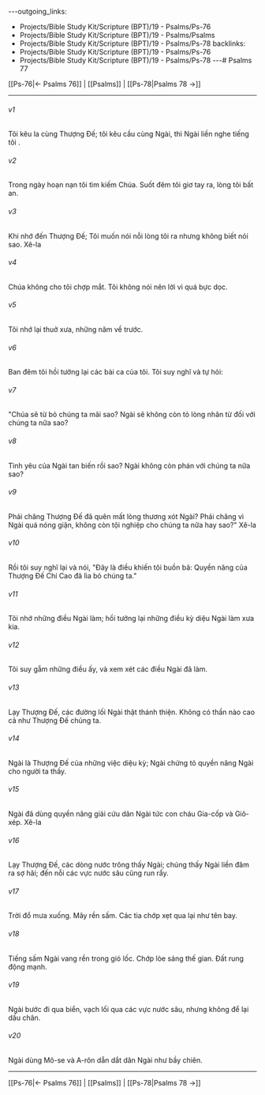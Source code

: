 ---outgoing_links:
  - Projects/Bible Study Kit/Scripture (BPT)/19 - Psalms/Ps-76
  - Projects/Bible Study Kit/Scripture (BPT)/19 - Psalms/Psalms
  - Projects/Bible Study Kit/Scripture (BPT)/19 - Psalms/Ps-78
backlinks:
  - Projects/Bible Study Kit/Scripture (BPT)/19 - Psalms/Ps-76
  - Projects/Bible Study Kit/Scripture (BPT)/19 - Psalms/Ps-78
---# Psalms 77

[[Ps-76|← Psalms 76]] | [[Psalms]] | [[Ps-78|Psalms 78 →]]
***



###### v1 
Tôi kêu la cùng Thượng Đế; tôi kêu cầu cùng Ngài, thì Ngài liền nghe tiếng tôi . 

###### v2 
Trong ngày hoạn nạn tôi tìm kiếm Chúa. Suốt đêm tôi giơ tay ra, lòng tôi bất an. 

###### v3 
Khi nhớ đến Thượng Đế; Tôi muốn nói nỗi lòng tôi ra nhưng không biết nói sao. Xê-la 

###### v4 
Chúa không cho tôi chợp mắt. Tôi không nói nên lời vì quá bực dọc. 

###### v5 
Tôi nhớ lại thuở xưa, những năm về trước. 

###### v6 
Ban đêm tôi hồi tưởng lại các bài ca của tôi. Tôi suy nghĩ và tự hỏi: 

###### v7 
"Chúa sẽ từ bỏ chúng ta mãi sao? Ngài sẽ không còn tỏ lòng nhân từ đối với chúng ta nữa sao? 

###### v8 
Tình yêu của Ngài tan biến rồi sao? Ngài không còn phán với chúng ta nữa sao? 

###### v9 
Phải chăng Thượng Đế đã quên mất lòng thương xót Ngài? Phải chăng vì Ngài quá nóng giận, không còn tội nghiệp cho chúng ta nữa hay sao?" Xê-la 

###### v10 
Rồi tôi suy nghĩ lại và nói, "Đây là điều khiến tôi buồn bã: Quyền năng của Thượng Đế Chí Cao đã lìa bỏ chúng ta." 

###### v11 
Tôi nhớ những điều Ngài làm; hồi tưởng lại những điều kỳ diệu Ngài làm xưa kia. 

###### v12 
Tôi suy gẫm những điều ấy, và xem xét các điều Ngài đã làm. 

###### v13 
Lạy Thượng Đế, các đường lối Ngài thật thánh thiện. Không có thần nào cao cả như Thượng Đế chúng ta. 

###### v14 
Ngài là Thượng Đế của những việc diệu kỳ; Ngài chứng tỏ quyền năng Ngài cho người ta thấy. 

###### v15 
Ngài đã dùng quyền năng giải cứu dân Ngài tức con cháu Gia-cốp và Giô-xép. Xê-la 

###### v16 
Lạy Thượng Đế, các dòng nước trông thấy Ngài; chúng thấy Ngài liền đâm ra sợ hãi; đến nỗi các vực nước sâu cũng run rẩy. 

###### v17 
Trời đổ mưa xuống. Mây rền sấm. Các tia chớp xẹt qua lại như tên bay. 

###### v18 
Tiếng sấm Ngài vang rền trong gió lốc. Chớp lòe sáng thế gian. Đất rung động mạnh. 

###### v19 
Ngài bước đi qua biển, vạch lối qua các vực nước sâu, nhưng không để lại dấu chân. 

###### v20 
Ngài dùng Mô-se và A-rôn dẫn dắt dân Ngài như bầy chiên.

***
[[Ps-76|← Psalms 76]] | [[Psalms]] | [[Ps-78|Psalms 78 →]]

